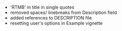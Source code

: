 - 'RTMB' in title in single quotes
- removed spaces/ linebreaks from Description field
- added references to DESCRIPTION file
- resetting user's options in Example vignette
